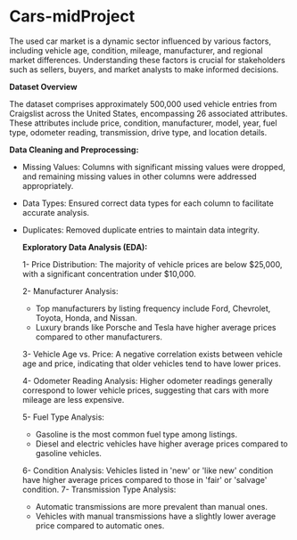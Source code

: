 # Cars-midProject
The used car market is a dynamic sector influenced by various factors, including vehicle age, condition, mileage, manufacturer, and regional market differences. Understanding these factors is crucial for stakeholders such as sellers, buyers, and market analysts to make informed decisions. 

**Dataset Overview**

The dataset comprises approximately 500,000 used vehicle entries from Craigslist across the United States, encompassing 26 associated attributes. These attributes include price, condition, manufacturer, model, year, fuel type, odometer reading, transmission, drive type, and location details. 

**Data Cleaning and Preprocessing:**
  * Missing Values: Columns with significant missing values were dropped, and remaining missing values in other columns were addressed 
    appropriately.
  
  * Data Types: Ensured correct data types for each column to facilitate accurate analysis.
  
  * Duplicates: Removed duplicate entries to maintain data integrity.

    **Exploratory Data Analysis (EDA):**

    1- Price Distribution: The majority of vehicle prices are below $25,000, with a significant concentration under $10,000.

    2- Manufacturer Analysis:
      * Top manufacturers by listing frequency include Ford, Chevrolet, Toyota, Honda, and Nissan.
      * Luxury brands like Porsche and Tesla have higher average prices compared to other manufacturers.
         
    3- Vehicle Age vs. Price: A negative correlation exists between vehicle age and price, indicating that older vehicles tend to have lower prices.

    4- Odometer Reading Analysis: Higher odometer readings generally correspond to lower vehicle prices, suggesting that cars with more mileage are 
         less expensive.

    5- Fuel Type Analysis:
     * Gasoline is the most common fuel type among listings.
     * Diesel and electric vehicles have higher average prices compared to gasoline vehicles.

    6- Condition Analysis: Vehicles listed in 'new' or 'like new' condition have higher average prices compared to those in 'fair' or 'salvage' 
           condition.
    7- Transmission Type Analysis:
       * Automatic transmissions are more prevalent than manual ones.
       * Vehicles with manual transmissions have a slightly lower average price compared to automatic ones.
       
